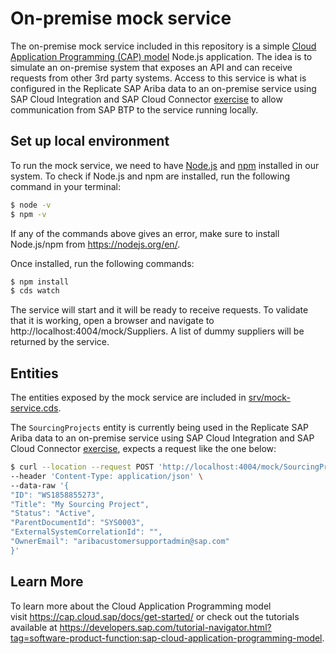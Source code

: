 # On-premise mock service

The on-premise mock service included in this repository is a simple [Cloud Application Programming (CAP) model](https://cap.cloud.sap/docs/) Node.js application. The idea is to simulate an on-premise system that exposes an API and can receive requests from other 3rd party systems. Access to this service is what is configured in the Replicate SAP Ariba data to an on-premise service using SAP Cloud Integration and SAP Cloud Connector [exercise](../README.md) to allow communication from SAP BTP to the service running locally.

## Set up local environment

To run the mock service, we need to have [Node.js](https://nodejs.org/) and [npm](https://www.npmjs.com/get-npm) installed in our system. To check if Node.js and npm are installed, run the following command in your terminal:

```bash
$ node -v
$ npm -v
```

If any of the commands above gives an error, make sure to install Node.js/npm from https://nodejs.org/en/.

Once installed, run the following commands:
```bash
$ npm install
$ cds watch
```

The service will start and it will be ready to receive requests. To validate that it is working, open a browser and navigate to http://localhost:4004/mock/Suppliers. A list of dummy suppliers will be returned by the service.

## Entities

The entities exposed by the mock service are included in [srv/mock-service.cds](srv/mock-service.cds). 

The `SourcingProjects` entity is currently being used in the Replicate SAP Ariba data to an on-premise service using SAP Cloud Integration and SAP Cloud Connector [exercise](../README.md), expects a request like the one below:
```bash
$ curl --location --request POST 'http://localhost:4004/mock/SourcingProjects' \
--header 'Content-Type: application/json' \
--data-raw '{
"ID": "WS1858855273",
"Title": "My Sourcing Project",
"Status": "Active",
"ParentDocumentId": "SYS0003",
"ExternalSystemCorrelationId": "",
"OwnerEmail": "aribacustomersupportadmin@sap.com"
}'
```

## Learn More

To learn more about the Cloud Application Programming model visit https://cap.cloud.sap/docs/get-started/ or check out the tutorials available at https://developers.sap.com/tutorial-navigator.html?tag=software-product-function:sap-cloud-application-programming-model.
